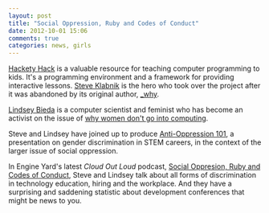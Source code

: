 ```yaml
---
layout: post
title: "Social Oppression, Ruby and Codes of Conduct"
date: 2012-10-01 15:06
comments: true
categories: news, girls
---
```


[Hackety Hack](http://hackety.com) is a valuable resource for teaching computer programming to kids.  It's a programming environment and a framework for providing interactive lessons.  [Steve Klabnik](http://steveklabnik.com) is the hero who took over the project after it was abandoned by its original author, [_why](http://www.slate.com/articles/technology/technology/2012/03/ruby_ruby_on_rails_and__why_the_disappearance_of_one_of_the_world_s_most_beloved_computer_programmers_.single.html).

[Lindsey Bieda](http://rarlindseysmash.com) is a computer scientist and feminist who has become an activist on the issue of [why women don't go into computing](http://rarlindseysmash.com/index.php?n=1340550476).

Steve and Lindsey have joined up to produce [Anti-Oppression 101](http://rarlindseysmash.com/files/antioppression101.pdf), a presentation on gender discrimination in STEM careers, in the context of the larger issue of social oppression.

In Engine Yard's latest *Cloud Out Loud* podcast, [Social Oppresion, Ruby and Codes of Conduct](http://www.engineyard.com/podcast/social-oppression-ruby-and-codes-of-conduct), Steve and Lindsey talk about all forms of discrimination in technology education, hiring and the workplace.  And they have a surprising and saddening statistic about development conferences that might be news to you.